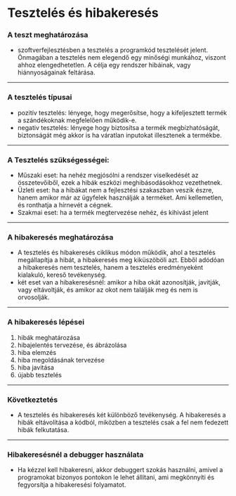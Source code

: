 # Tesztelés és hibakeresés
### A teszt meghatározása
- szoftverfejlesztésben a tesztelés a programkód tesztelését jelent. Önmagában a tesztelés nem elegendő egy minőségi munkához, viszont ahhoz elengedhetetlen. A célja egy rendszer hibáinak, vagy hiánnyoságainak feltárása.
---
### A tesztelés típusai
- pozitív tesztelés: lényege, hogy megerősítse, hogy a kifeljesztett termék a szándékoknak megfelelően működik-e.
- negativ tesztelés: lényege hogy biztosítsa a termék megbízhatóságát, biztonságát még akkor is ha váratlan inputokat illesztenek a termékbe.
---
### A Tesztelés szükségességei:
- Műszaki eset: ha nehéz megjósólni a rendszer viselkedését az összetevőiből, ezek a hibák eszközi meghibásodásokhoz vezethetnek.
- Üzleti eset: ha a hibákat nem a fejlesztési szakaszban veszik észre, hanem amikor már az ügyfelek használják a terméket. Ami kellemetlen, és ronthatja a hírnevét a cégnek. 
- Szakmai eset: ha a termék megtervezése nehéz, és kihivást jelent
---
### A hibakeresés meghatározása
- A tesztelés és hibakeresés ciklikus módon működik, ahol a tesztelés megállapítja a hibát, a hibakeresés meg kiküszöböli azt. Ebből adódóan a hibakeresés nem tesztelés, hanem a tesztelés eredményeként kialakuló, kereső tevékenység. 
- két eset van a hibakeresésnél: amikor a hiba okát azonosítják, javitják, vagy eltávoltják, és amikor az okot nem találják meg és nem is orvosolják.
---
### A hibakeresés lépései
1. hibák meghatározása
2. hibajelentés tervezése, és ábrázolása
3. hiba elemzés
4. hiba megoldásának tervezése
5. hiba javitása 
6. újabb tesztelés
---
### Következtetés
- A tesztelés és hibakeresés két különböző tevékenység. A hibakeresés a hibák eltávolítása a kódból, miközben a tesztelés csak a fel nem fedezett hibák felkutatása.
---
### Hibakeresésnél a debugger használata
- Ha kézzel kell hibakeresni, akkor debuggert szokás használni, amivel a programokat bizonyos pontokon le lehet állítani, ami megkönnyíti és fegyorsítja a hibakeresési folyamatot.